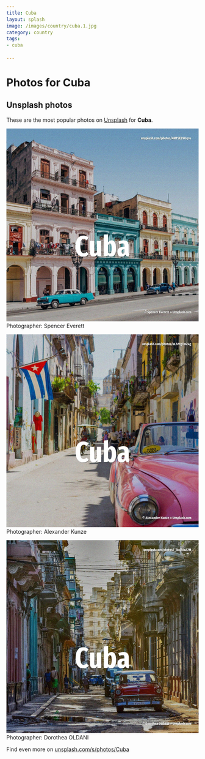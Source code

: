 ```yaml
---
title: Cuba
layout: splash
image: /images/country/cuba.1.jpg
category: country
tags:
- cuba

---
```

# Photos for Cuba
 
## Unsplash photos
These are the most popular photos on [Unsplash](https://unsplash.com) for **Cuba**.
 
![Cuba](/images/country/cuba.1.jpg)
Photographer:  Spencer Everett
 
![Cuba](/images/country/cuba.2.jpg)
Photographer:  Alexander Kunze
 
![Cuba](/images/country/cuba.3.jpg)
Photographer:  Dorothea OLDANI
 
Find even more on [unsplash.com/s/photos/Cuba](https://unsplash.com/s/photos/Cuba)
 
